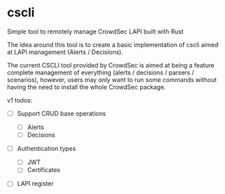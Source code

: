 # cscli
Simple tool to remotely manage CrowdSec LAPI built with Rust

The idea around this tool is to create a basic implementation of cscli aimed at LAPI management (Alerts / Decisions).

The current CSCLI tool provided by CrowdSec is aimed at being a feature complete management of everything (alerts / decisions / parsers / scenarios), however, users may only want to run some commands without having the need to install the whole CrowdSec package.

v1 todos:

- [ ] Support CRUD base operations
    - [ ] Alerts
    - [ ] Decisions
- [ ] Authentication types
    - [ ] JWT
    - [ ] Certificates
- [ ] LAPI register


